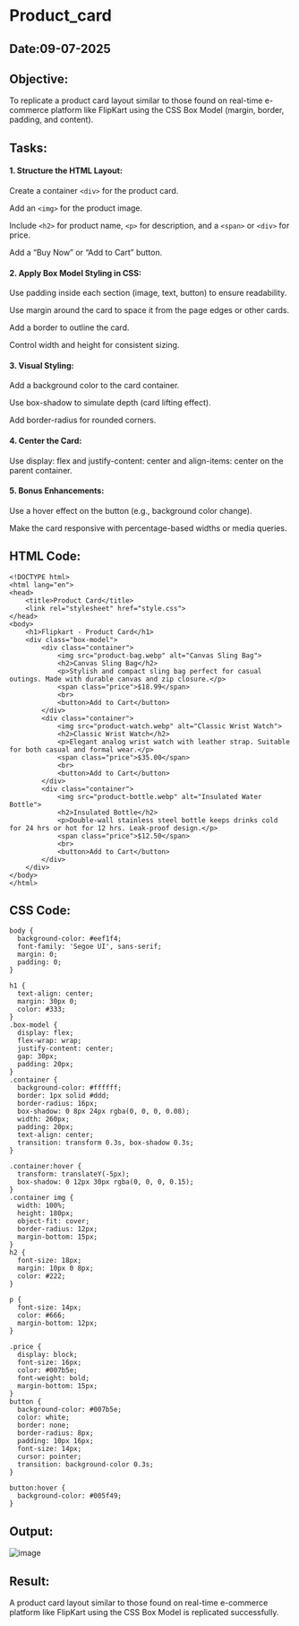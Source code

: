 # Product_card
## Date:09-07-2025
## Objective:

To replicate a product card layout similar to those found on real-time e-commerce platform like FlipKart using the CSS Box Model (margin, border, padding, and content).

## Tasks:

#### 1. Structure the HTML Layout:
Create a container ```<div>``` for the product card.

Add an ```<img>``` for the product image.

Include ```<h2>``` for product name, ```<p>``` for description, and a ```<span>``` or ```<div>``` for price.

Add a “Buy Now” or “Add to Cart” button.

#### 2. Apply Box Model Styling in CSS:
Use padding inside each section (image, text, button) to ensure readability.

Use margin around the card to space it from the page edges or other cards.

Add a border to outline the card.

Control width and height for consistent sizing.

#### 3. Visual Styling:
Add a background color to the card container.

Use box-shadow to simulate depth (card lifting effect).

Add border-radius for rounded corners.

#### 4. Center the Card:
Use display: flex and justify-content: center and align-items: center on the parent container.

#### 5. Bonus Enhancements:
Use a hover effect on the button (e.g., background color change).

Make the card responsive with percentage-based widths or media queries.
## HTML Code:
```
<!DOCTYPE html>
<html lang="en">
<head>
    <title>Product Card</title>
    <link rel="stylesheet" href="style.css">
</head>
<body>
    <h1>Flipkart - Product Card</h1>
    <div class="box-model">
        <div class="container">
            <img src="product-bag.webp" alt="Canvas Sling Bag">
            <h2>Canvas Sling Bag</h2>
            <p>Stylish and compact sling bag perfect for casual outings. Made with durable canvas and zip closure.</p>
            <span class="price">$18.99</span>
            <br>
            <button>Add to Cart</button>
        </div>
        <div class="container">
            <img src="product-watch.webp" alt="Classic Wrist Watch">
            <h2>Classic Wrist Watch</h2>
            <p>Elegant analog wrist watch with leather strap. Suitable for both casual and formal wear.</p>
            <span class="price">$35.00</span>
            <br>
            <button>Add to Cart</button>
        </div>
        <div class="container">
            <img src="product-bottle.webp" alt="Insulated Water Bottle">
            <h2>Insulated Bottle</h2>
            <p>Double-wall stainless steel bottle keeps drinks cold for 24 hrs or hot for 12 hrs. Leak-proof design.</p>
            <span class="price">$12.50</span>
            <br>
            <button>Add to Cart</button>
        </div>
    </div>
</body>
</html>

```
## CSS Code:
```
body {
  background-color: #eef1f4;
  font-family: 'Segoe UI', sans-serif;
  margin: 0;
  padding: 0;
}

h1 {
  text-align: center;
  margin: 30px 0;
  color: #333;
}
.box-model {
  display: flex;
  flex-wrap: wrap;
  justify-content: center;
  gap: 30px;
  padding: 20px;
}
.container {
  background-color: #ffffff;
  border: 1px solid #ddd;
  border-radius: 16px;
  box-shadow: 0 8px 24px rgba(0, 0, 0, 0.08);
  width: 260px;
  padding: 20px;
  text-align: center;
  transition: transform 0.3s, box-shadow 0.3s;
}

.container:hover {
  transform: translateY(-5px);
  box-shadow: 0 12px 30px rgba(0, 0, 0, 0.15);
}
.container img {
  width: 100%;
  height: 180px;
  object-fit: cover;
  border-radius: 12px;
  margin-bottom: 15px;
}
h2 {
  font-size: 18px;
  margin: 10px 0 8px;
  color: #222;
}

p {
  font-size: 14px;
  color: #666;
  margin-bottom: 12px;
}

.price {
  display: block;
  font-size: 16px;
  color: #007b5e;
  font-weight: bold;
  margin-bottom: 15px;
}
button {
  background-color: #007b5e;
  color: white;
  border: none;
  border-radius: 8px;
  padding: 10px 16px;
  font-size: 14px;
  cursor: pointer;
  transition: background-color 0.3s;
}

button:hover {
  background-color: #005f49;
}

```
## Output:

![image](https://github.com/user-attachments/assets/3b093953-5d1c-48d0-bf04-85722345bb6c)


## Result:
A product card layout similar to those found on real-time e-commerce platform like FlipKart using the CSS Box Model is replicated successfully.
